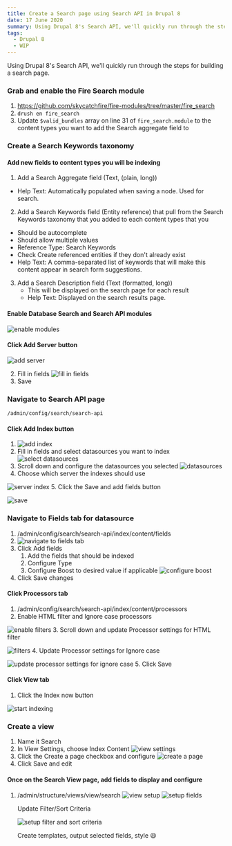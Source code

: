 ```yaml
---
title: Create a Search page using Search API in Drupal 8
date: 17 June 2020
summary: Using Drupal 8's Search API, we'll quickly run through the steps for building a search page.
tags:
  - Drupal 8
  - WIP
---
```


Using Drupal 8's Search API, we'll quickly run through the steps for building a search page.

### Grab and enable the Fire Search module

1. https://github.com/skycatchfire/fire-modules/tree/master/fire_search
2. `drush en fire_search`
3. Update `$valid_bundles` array on line 31 of `fire_search.module` to the content types you want to add the Search aggregate field to

### Create a Search Keywords taxonomy

#### Add new fields to content types you will be indexing

1. Add a Search Aggregate field (Text, (plain, long))

- Help Text: Automatically populated when saving a node. Used for search.

2. Add a Search Keywords field (Entity reference) that pull from the Search Keywords taxonomy that you added to each content types that you

- Should be autocomplete
- Should allow multiple values
- Reference Type: Search Keywords
- Check Create referenced entities if they don't already exist
- Help Text: A comma-separated list of keywords that will make this content appear in search form suggestions.

3. Add a Search Description field (Text (formatted, long))
   - This will be displayed on the search page for each result
   - Help Text: Displayed on the search results page.

#### Enable Database Search and Search API modules

![enable modules](/static/images/content/search-api-tutorial-1.png)

#### Click Add Server button

![add server](/static/images/content/search-api-tutorial-2.png)

2. Fill in fields ![fill in fields](/static/images/content/search-api-tutorial-3.png)
3. Save

### Navigate to Search API page

`/admin/config/search/search-api`

#### Click Add Index button

1. ![add index](/static/images/content/search-api-tutorial-4.png)
2. Fill in fields and select datasources you want to index
   ![select datasources](/static/images/content/search-api-tutorial-5.png)
3. Scroll down and configure the datasources you selected
   ![datasources](/static/images/content/search-api-tutorial-6.png)
4. Choose which server the indexes should use

![server index](/static/images/content/search-api-tutorial-7.png) 5. Click the Save and add fields button

![save](/static/images/content/search-api-tutorial-8.png)

### Navigate to Fields tab for datasource

1. /admin/config/search/search-api/index/content/fields
2. ![navigate to fields tab](/static/images/content/search-api-tutorial-9.png)
3. Click Add fields
   1. Add the fields that should be indexed
   2. Configure Type
   3. Configure Boost to desired value if applicable
      ![configure boost](/static/images/content/search-api-tutorial-10.png)
4. Click Save changes

#### Click Processors tab

1. /admin/config/search/search-api/index/content/processors
2. Enable HTML filter and Ignore case processors

![enable filters](/static/images/content/search-api-tutorial-11.png) 3. Scroll down and update Processor settings for HTML filter

![filters](/static/images/content/search-api-tutorial-12.png) 4. Update Processor settings for Ignore case

![update processor settings for ignore case](/static/images/content/search-api-tutorial-13.png) 5. Click Save

#### Click View tab

1. Click the Index now button

![start indexing](/static/images/content/search-api-tutorial-14.png)

### Create a view

1. Name it Search
2. In View Settings, choose Index Content ![view settings](/static/images/content/search-api-tutorial-15.png)
3. Click the Create a page checkbox and configure ![create a page](/static/images/content/search-api-tutorial-16.png)
4. Click Save and edit

#### Once on the Search View page, add fields to display and configure

1. /admin/structure/views/view/search ![view setup](/static/images/content/search-api-tutorial-17.png) ![setup fields](/static/images/content/search-api-tutorial-18.png)

   Update Filter/Sort Criteria

   ![setup filter and sort criteria](/static/images/content/search-api-tutorial-19.png)

   Create templates, output selected fields, style 😃
